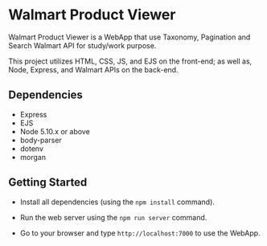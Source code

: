 # Walmart Product Viewer

Walmart Product Viewer is a WebApp that use Taxonomy, Pagination and Search Walmart API for study/work purpose.

This project utilizes HTML, CSS, JS, and EJS on the front-end; as well as, Node, Express, and Walmart APIs on the back-end.

## Dependencies

- Express
- EJS
- Node 5.10.x or above
- body-parser
- dotenv
- morgan

## Getting Started

- Install all dependencies (using the `npm install` command).

- Run the web server using the `npm run server` command.

- Go to your browser and type `http://localhost:7000` to use the WebApp.
